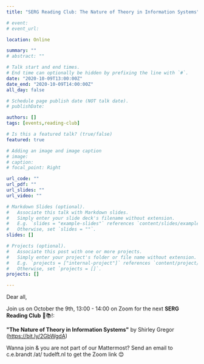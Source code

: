 ```yaml
---
title: "SERG Reading Club: The Nature of Theory in Information Systems"

# event: 
# event_url: 

location: Online

summary: ""
# abstract: ""

# Talk start and end times.
# End time can optionally be hidden by prefixing the line with `#`.
date: "2020-10-09T13:00:00Z"
date_end: "2020-10-09T14:00:00Z"
all_day: false

# Schedule page publish date (NOT talk date).
# publishDate:

authors: []
tags: [events,reading-club]

# Is this a featured talk? (true/false)
featured: true

# Adding an image and image caption
# image:
# caption: 
# focal_point: Right

url_code: ""
url_pdf: ""
url_slides: ""
url_video: ""

# Markdown Slides (optional).
#   Associate this talk with Markdown slides.
#   Simply enter your slide deck's filename without extension.
#   E.g. `slides = "example-slides"` references `content/slides/example-slides.md`.
#   Otherwise, set `slides = ""`.
slides: []

# Projects (optional).
#   Associate this post with one or more projects.
#   Simply enter your project's folder or file name without extension.
#   E.g. `projects = ["internal-project"]` references `content/project/deep-learning/index.md`.
#   Otherwise, set `projects = []`.
projects: []

---
```



Dear all,

Join us on October the 9th, 13:00 - 14:00 on Zoom for the next **SERG Reading Club** 📖📚!:

**"The Nature of Theory in Information Systems"** by Shirley Gregor (https://bit.ly/2GbWgdA)

Wanna join & you are not part of our Mattermost?
Send an email to c.e.brandt /at/ tudelft.nl to get the Zoom link 😊

